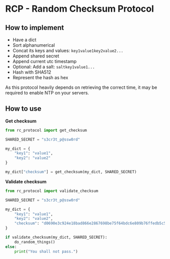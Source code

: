 # RCP - Random Checksum Protocol

## How to implement
- Have a dict
- Sort alphanumerical
- Concat its keys and values: `key1value1key2value2...`
- Append shared secret
- Append current utc timestamp
- Optional: Add a salt: `saltkey1value1...`
- Hash with SHA512
- Represent the hash as hex

As this protocol heavily depends on retrieving the correct time, it may be required to enable NTP on your servers.

## How to use

**Get checksum**

```python
from rc_protocol import get_checksum

SHARED_SECRET = "s3cr3t_p@ssw0rd"

my_dict = {
    "key1": "value1",
    "key2": "value2"
}

my_dict["checksum"] = get_checksum(my_dict, SHARED_SECRET)
```

**Validate checksum**

```python
from rc_protocol import validate_checksum

SHARED_SECRET = "s3cr3t_p@ssw0rd"

my_dict = {
    "key1": "value1",
    "key2": "value2",
    "checksum": "d0690e3c924e18bad866e2867698be75f64bdc6e809b76ffedb5c5095c9fbe15d36636b2df1fc47d2a3f348aea272ffc2fed4dc8ee08e0d13631ef646e1648c4"
}

if validate_checksum(my_dict, SHARED_SECRET):
    do_random_things()
else:
    print("You shall not pass.")
```

